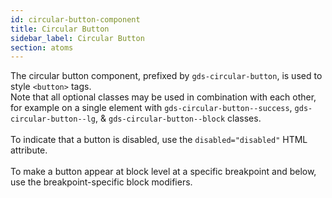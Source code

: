 ```yaml
---
id: circular-button-component
title: Circular Button
sidebar_label: Circular Button
section: atoms
---
```


The circular button component, prefixed by `gds-circular-button`, is used to style `<button>` tags.
<br/>
Note that all optional classes may be used in combination with each other, for example on a single element with `gds-circular-button--success`, `gds-circular-button--lg`, & `gds-circular-button--block` classes.
<br/>  
To indicate that a button is disabled, use the `disabled="disabled"` HTML attribute.
<br/>  
To make a button appear at block level at a specific breakpoint and below, use the breakpoint-specific block modifiers.
